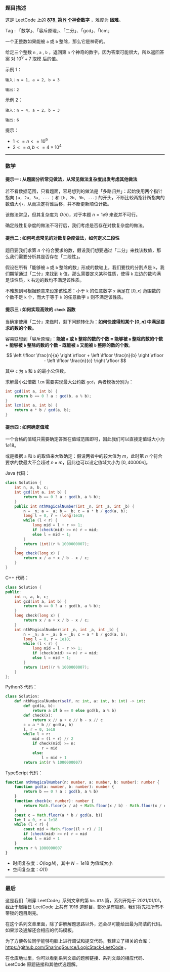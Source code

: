 ### 题目描述

这是 LeetCode 上的 **[878. 第 N 个神奇数字](https://leetcode.cn/problems/nth-magical-number/solution/by-ac_oier-ln3b/)** ，难度为 **困难**。

Tag : 「数学」、「容斥原理」、「二分」、「gcd」、「lcm」



一个正整数如果能被 `a` 或 `b` 整除，那么它是神奇的。

给定三个整数 `n` , `a` , `b` ，返回第 `n` 个神奇的数字。因为答案可能很大，所以返回答案 对 $10^9 + 7$ 取模 后的值。

示例 1：
```
输入：n = 1, a = 2, b = 3

输出：2
```
示例 2：
```
输入：n = 4, a = 2, b = 3

输出：6
```

提示：
* $1 <= n <= 10^9$
* $2 <= a, b <= 4 \times 10^4$

---

### 数学

#### 提示一 : 从题面分析常见做法，从常见做法复杂度出发考虑其他做法

若不看数据范围，只看题面，容易想到的做法是「多路归并」：起始使用两个指针指向 `[a, 2a, 3a, ... ]` 和 `[b, 2b, 3b, ...]` 的开头，不断比较两指针所指向的数值大小，从而决定将谁后移，并不断更新顺位计数。

该做法常见，但其复杂度为 $O(n)$，对于本题 $n = 1e9$ 来说并不可行。

确定线性复杂度的做法不可行后，我们考虑是否存在对数复杂度的做法。

#### 提示二 : 如何考虑常见的对数复杂度做法，如何定义二段性

题目要我们求第 $n$ 个符合要求的数，假设我们想要通过「二分」来找该数值，那么我们需要分析其是否存在「二段性」。

假设在所有「能够被 `a` 或 `b` 整除的数」形成的数轴上，我们要找的分割点是 `k`，我们期望通过「二分」来找到 `k` 值，那么需要定义某种性质，使得 `k` 左边的数均满足该性质，`k` 右边的数均不满足该性质。

不难想到可根据题意来设定该性质：小于 `k` 的任意数字 `x` 满足在 $[0, x]$ 范围数的个数不足 `k` 个，而大于等于 `k` 的任意数字 `x` 则不满足该性质。

#### 提示三 : 如何实现高效的 `check` 函数

当确定使用「二分」来做时，剩下问题转化为：**如何快速得知某个 $[0, n]$ 中满足要求的数的个数。**

容易联想到「容斥原理」：**能被 `a` 或 `b` 整除的数的个数 = 能够被 `a` 整除的数的个数 + 能够被 `b` 整除的数的个数 - 既能被 `a` 又能被 `b` 整除的数的个数**。

$$
\left \lfloor \frac{n}{a} \right \rfloor + \left \lfloor \frac{n}{b} \right \rfloor - \left \lfloor \frac{n}{c} \right \rfloor
$$

其中 `c` 为 `a` 和 `b` 的最小公倍数。

求解最小公倍数 `lcm` 需要实现最大公约数 `gcd`，两者模板分别为：

```Java []
int gcd(int a, int b) {
    return b == 0 ? a : gcd(b, a % b);
}
int lcm(int a, int b) {
    return a * b / gcd(a, b);
}
```

#### 提示四 : 如何确定值域

一个合格的值域只需要确定答案在值域范围即可，因此我们可以直接定值域大小为 $1e18$。

或是根据 `a` 和 `b` 的取值来大致确定：假设两者中的较大值为 $m$，此时第 $n$ 个符合要求的数最大不会超过 $n \times m$，因此也可以设定值域大小为 $[0, 40000n]$。

Java 代码：
```Java
class Solution {
    int n, a, b, c;
    int gcd(int a, int b) {
        return b == 0 ? a : gcd(b, a % b);
    }
    public int nthMagicalNumber(int _n, int _a, int _b) {
        n = _n; a = _a; b = _b; c = a * b / gcd(a, b);
        long l = 0, r = (long)1e18;
        while (l < r) {
            long mid = l + r >> 1;
            if (check(mid) >= n) r = mid;
            else l = mid + 1;
        }
        return (int)(r % 1000000007);
    }
    long check(long x) {
        return x / a + x / b - x / c;
    }
}
```
C++ 代码：
```C++
class Solution {
public:
    int n, a, b, c;
    int gcd(int a, int b) {
        return b == 0 ? a : gcd(b, a % b);
    }
    long check(long x) {
        return x / a + x / b - x / c;
    }
    int nthMagicalNumber(int _n, int _a, int _b) {
        n = _n; a = _a; b = _b; c = a * b / gcd(a, b);
        long l = 0, r = 1e18;
        while (l < r) {
            long mid = l + r >> 1;
            if (check(mid) >= n) r = mid;
            else l = mid + 1;
        }
        return (int)(r % 1000000007);
    }
};
```
Python3 代码：
```Python
class Solution:
    def nthMagicalNumber(self, n: int, a: int, b: int) -> int:
        def gcd(a, b):
            return a if b == 0 else gcd(b, a % b)
        def check(x):
            return x // a + x // b - x // c
        c = a * b // gcd(a, b)
        l, r = 0, 1e18
        while l < r:
            mid = (l + r) // 2
            if check(mid) >= n:
                r = mid
            else:
                l = mid + 1
        return int(r % 1000000007)
```
TypeScript 代码：
```TypeScript
function nthMagicalNumber(n: number, a: number, b: number): number {
    function gcd(a: number, b: number): number {
        return b == 0 ? a : gcd(b, a % b)
    }
    function check(x: number): number {
        return Math.floor(x / a) + Math.floor(x / b) - Math.floor(x / c)
    }
    const c = Math.floor(a * b / gcd(a, b))
    let l = 0, r = 1e18
    while (l < r) {
        const mid = Math.floor((l + r) / 2)
        if (check(mid) >= n) r = mid
        else l = mid + 1
    }
    return r % 1000000007
}
```
* 时间复杂度：$O(\log{N})$，其中 $N = 1e18$ 为值域大小
* 空间复杂度：$O(1)$

---

### 最后

这是我们「刷穿 LeetCode」系列文章的第 `No.878` 篇，系列开始于 2021/01/01，截止于起始日 LeetCode 上共有 1916 道题目，部分是有锁题，我们将先把所有不带锁的题目刷完。

在这个系列文章里面，除了讲解解题思路以外，还会尽可能给出最为简洁的代码。如果涉及通解还会相应的代码模板。

为了方便各位同学能够电脑上进行调试和提交代码，我建立了相关的仓库：https://github.com/SharingSource/LogicStack-LeetCode 。

在仓库地址里，你可以看到系列文章的题解链接、系列文章的相应代码、LeetCode 原题链接和其他优选题解。

